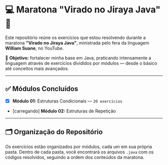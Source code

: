 # 💻 Maratona "Virado no Jiraya Java" 🚀

Este repositório reúne os exercícios que estou resolvendo durante a maratona **"Virado no Jiraya Java"**, ministrada pelo fera da linguagem **William Suane**, no YouTube.

🎯 **Objetivo:** fortalecer minha base em Java, praticando intensamente a linguagem através de exercícios divididos por módulos — desde o básico até conceitos mais avançados.

---

## ✅ Módulos Concluídos

- [x] **Módulo 01:** Estruturas Condicionais — `20 exercícios`
- [carregando] **Módulo 02:** Estruturas de Repetição

---

## 🗂 Organização do Repositório

Os exercícios estão organizados por módulos, cada um em sua própria pasta. Dentro de cada pasta, você encontrará os arquivos `.java` com os códigos resolvidos, seguindo a ordem dos conteúdos da maratona.

